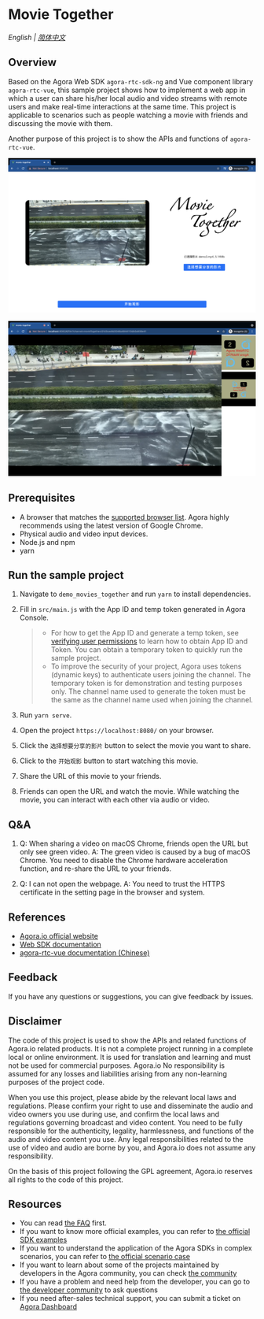 # Movie Together

_English | [简体中文](./README.md)_

## Overview

Based on the Agora Web SDK `agora-rtc-sdk-ng` and Vue component library `agora-rtc-vue`, this sample project shows how to implement a web app in which a user can share his/her local audio and video streams with remote users and make real-time interactions at the same time. This project is applicable to scenarios such as people watching a movie with friends and discussing the movie with them.

Another purpose of this project is to show the APIs and functions of `agora-rtc-vue`.

![screenshot_1](./demo_screenshot.png)

![screenshot_2](./demo_screenshot2.png)

## Prerequisites

- A browser that matches the [supported browser list](https://docs.agora.io/en/Video/web_sdk_compatibility?platform=Web). Agora highly recommends using the latest version of Google Chrome.
- Physical audio and video input devices.
- Node.js and npm
- yarn

## Run the sample project

1. Navigate to `demo_movies_together` and run `yarn` to install dependencies.

2. Fill in `src/main.js` with the App ID and temp token generated in Agora Console.

   > - For how to get the App ID and generate a temp token, see [verifying user permissions](https://docs.agora.io/en/Agora%20Platform/token) to learn how to obtain App ID and Token. You can obtain a temporary token to quickly run the sample project.
   > - To improve the security of your project, Agora uses tokens (dynamic keys) to authenticate users joining the channel. The temporary token is for demonstration and testing purposes only. The channel name used to generate the token must be the same as the channel name used when joining the channel.

3. Run `yarn serve`.
4. Open the project `https://localhost:8080/` on your browser.
5. Click the `选择想要分享的影片` button to select the movie you want to share.
6. Click to the `开始观影` button to start watching this movie.
7. Share the URL of this movie to your friends.
8. Friends can open the URL and watch the movie. While watching the movie, you can interact with each other via audio or video.

## Q&A

   1. Q: When sharing a video on macOS Chrome, friends open the URL but only see green video.
      A: The green video is caused by a bug of macOS Chrome. You need to disable the Chrome hardware acceleration function, and re-share the URL to your friends.

   2. Q: I can not open the webpage.
      A: You need to trust the HTTPS certificate in the setting page in the browser and system.

## References

- [Agora.io official website](https://www.agora.io)
- [Web SDK documentation](https://docs.agora.io/en/Voice/API%20Reference/web_ng/index.html)
- [agora-rtc-vue documentation (Chinese)](https://webdemo.agora.io/agora_rtc_vue_doc/)

## Feedback

If you have any questions or suggestions, you can give feedback by issues.

## Disclaimer

The code of this project is used to show the APIs and related functions of Agora.io related products. It is not a complete project running in a complete local or online environment. It is used for translation and learning and must not be used for commercial purposes. Agora.io No responsibility is assumed for any losses and liabilities arising from any non-learning purposes of the project code.

When you use this project, please abide by the relevant local laws and regulations. Please confirm your right to use and disseminate the audio and video owners you use during use, and confirm the local laws and regulations governing broadcast and video content. You need to be fully responsible for the authenticity, legality, harmlessness, and functions of the audio and video content you use. Any legal responsibilities related to the use of video and audio are borne by you, and Agora.io does not assume any responsibility.

On the basis of this project following the GPL agreement, Agora.io reserves all rights to the code of this project.

## Resources

- You can read [the FAQ](https://docs.agora.io/en/faq) first.
- If you want to know more official examples, you can refer to [the official SDK examples](https://github.com/AgoraIO)
- If you want to understand the application of the Agora SDKs in complex scenarios, you can refer to [the official scenario case](https://github.com/AgoraIO-usecase)
- If you want to learn about some of the projects maintained by developers in the Agora community, you can check [the community](https://github.com/AgoraIO-Community)
- If you have a problem and need help from the developer, you can go to [the developer community](https://rtcdeveloper.com/) to ask questions
- If you need after-sales technical support, you can submit a ticket on [Agora Dashboard](https://dashboard.agora.io)
